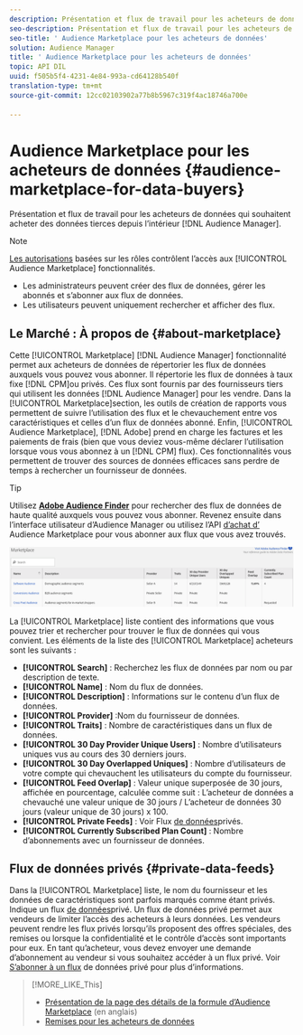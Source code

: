 ```yaml
---
description: Présentation et flux de travail pour les acheteurs de données qui souhaitent acheter des données tierces à partir d’Audience Manager
seo-description: Présentation et flux de travail pour les acheteurs de données qui souhaitent acheter des données tierces à partir d’Audience Manager
seo-title: ' Audience Marketplace pour les acheteurs de données'
solution: Audience Manager
title: ' Audience Marketplace pour les acheteurs de données'
topic: API DIL
uuid: f505b5f4-4231-4e84-993a-cd64128b540f
translation-type: tm+mt
source-git-commit: 12cc02103902a77b8b5967c319f4ac18746a700e

---
```



# Audience Marketplace pour les acheteurs de données {#audience-marketplace-for-data-buyers}

Présentation et flux de travail pour les acheteurs de données qui souhaitent acheter des données tierces depuis l’intérieur [!DNL Audience Manager].

>[!NOTE]
>[Les autorisations](../../../reporting/reports-dashboard.md) basées sur les rôles contrôlent l’accès aux [!UICONTROL Audience Marketplace] fonctionnalités.
>
>* Les administrateurs peuvent créer des flux de données, gérer les abonnés et s’abonner aux flux de données.
>* Les utilisateurs peuvent uniquement rechercher et afficher des flux.


## Le Marché : À propos de {#about-marketplace}

<!-- c_marketplace_about.xml -->

Cette [!UICONTROL Marketplace] [!DNL Audience Manager] fonctionnalité permet aux acheteurs de données de répertorier les flux de données auxquels vous pouvez vous abonner. Il répertorie les flux de données à taux fixe [!DNL CPM]ou privés. Ces flux sont fournis par des fournisseurs tiers qui utilisent les données [!DNL Audience Manager] pour les vendre. Dans la [!UICONTROL Marketplace]section, les outils de création de rapports vous permettent de suivre l’utilisation des flux et le chevauchement entre vos caractéristiques et celles d’un flux de données abonné. Enfin, [!UICONTROL Audience Marketplace], [!DNL Adobe] prend en charge les factures et les paiements de frais (bien que vous deviez vous-même déclarer l’utilisation lorsque vous vous abonnez à un [!DNL CPM] flux). Ces fonctionnalités vous permettent de trouver des sources de données efficaces sans perdre de temps à rechercher un fournisseur de données.

>[!TIP]
> 
>Utilisez **[Adobe Audience Finder](https://www.adobe-audience-finder.com/)** pour rechercher des flux de données de haute qualité auxquels vous pouvez vous abonner. Revenez ensuite dans l’interface utilisateur d’Audience Manager ou utilisez l’API [d’achat d’](https://bank.demdex.com/portal/swagger/index.html#/Audience_Marketplace_Buyer_API) Audience Marketplace pour vous abonner aux flux que vous avez trouvés.

![](assets/buyer_marketplace.png)

La [!UICONTROL Marketplace] liste contient des informations que vous pouvez trier et rechercher pour trouver le flux de données qui vous convient. Les éléments de la liste des [!UICONTROL Marketplace] acheteurs sont les suivants :

* **[!UICONTROL Search]** : Recherchez les flux de données par nom ou par description de texte.
* **[!UICONTROL Name]** : Nom du flux de données.
* **[!UICONTROL Description]** : Informations sur le contenu d’un flux de données.
* **[!UICONTROL Provider]** :Nom du fournisseur de données.
* **[!UICONTROL Traits]** : Nombre de caractéristiques dans un flux de données.
* **[!UICONTROL 30 Day Provider Unique Users]** : Nombre d’utilisateurs uniques vus au cours des 30 derniers jours.
* **[!UICONTROL 30 Day Overlapped Uniques]** : Nombre d’utilisateurs de votre compte qui chevauchent les utilisateurs du compte du fournisseur.
* **[!UICONTROL Feed Overlap]** : Valeur unique superposée de 30 jours, affichée en pourcentage, calculée comme suit : L’acheteur de données a chevauché une valeur unique de 30 jours / L’acheteur de données 30 jours (valeur unique de 30 jours) x 100.
* **[!UICONTROL Private Feeds]** : Voir Flux [de données](../../../features/audience-marketplace/marketplace-private-feeds.md)privés.
* **[!UICONTROL Currently Subscribed Plan Count]** : Nombre d’abonnements avec un fournisseur de données.

## Flux de données privés {#private-data-feeds}

Dans la [!UICONTROL Marketplace] liste, le nom du fournisseur et les données de caractéristiques sont parfois marqués comme étant privés. Indique un flux [de données](../../../features/audience-marketplace/marketplace-private-feeds.md)privé. Un flux de données privé permet aux vendeurs de limiter l’accès des acheteurs à leurs données. Les vendeurs peuvent rendre les flux privés lorsqu’ils proposent des offres spéciales, des remises ou lorsque la confidentialité et le contrôle d’accès sont importants pour eux. En tant qu’acheteur, vous devez envoyer une demande d’abonnement au vendeur si vous souhaitez accéder à un flux privé. Voir [S’abonner à un flux](../../../features/audience-marketplace/marketplace-data-buyers/marketplace-manage-subscriptions.md#subscript-private-data-feed) de données privé pour plus d’informations.

>[!MORE_LIKE_This]
>
>* [Présentation de la page des détails de la formule d’Audience Marketplace](../../../features/audience-marketplace/marketplace-data-buyers/marketplace-manage-subscriptions.md#marketplace-buyer-details) (en anglais)
>* [Remises pour les acheteurs de données](../../../features/audience-marketplace/marketplace-data-buyers/marketplace-manage-subscriptions.md#buyer-discount)

